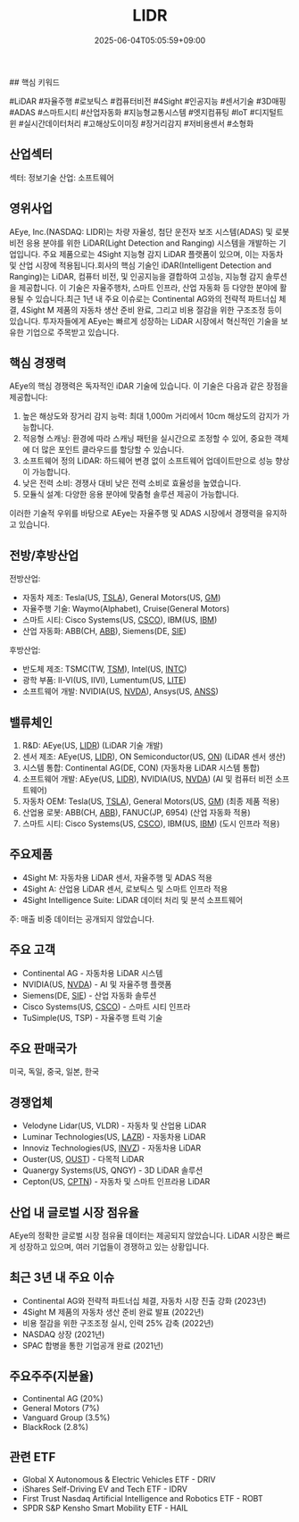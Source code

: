 ﻿---
title: "LIDR"
date: 2025-06-04T05:05:59+09:00
lastmod: 2025-06-04T05:05:59+09:00
type: docs
sidebar:
  open: true
weight: 518
---
<div style="display:none">
  <meta property="article:published_time" content="2025-06-03T20:05:59Z" />
  <meta property="article:modified_time" content="2025-06-03T20:05:59Z" />
</div>
## 핵심 키워드

#LiDAR #자율주행 #로보틱스 #컴퓨터비전 #4Sight #인공지능 #센서기술 #3D매핑 #ADAS #스마트시티 #산업자동화 #지능형교통시스템 #엣지컴퓨팅 #IoT #디지털트윈 #실시간데이터처리 #고해상도이미징 #장거리감지 #저비용센서 #소형화

## 산업섹터

섹터: 정보기술
산업: 소프트웨어

## 영위사업

AEye, Inc.(NASDAQ: LIDR)는 차량 자율성, 첨단 운전자 보조 시스템(ADAS) 및 로봇 비전 응용 분야를 위한 LiDAR(Light Detection and Ranging) 시스템을 개발하는 기업입니다. 주요 제품으로는 4Sight 지능형 감지 LiDAR 플랫폼이 있으며, 이는 자동차 및 산업 시장에 적용됩니다.회사의 핵심 기술인 iDAR(Intelligent Detection and Ranging)는 LiDAR, 컴퓨터 비전, 및 인공지능을 결합하여 고성능, 지능형 감지 솔루션을 제공합니다. 이 기술은 자율주행차, 스마트 인프라, 산업 자동화 등 다양한 분야에 활용될 수 있습니다.최근 1년 내 주요 이슈로는 Continental AG와의 전략적 파트너십 체결, 4Sight M 제품의 자동차 생산 준비 완료, 그리고 비용 절감을 위한 구조조정 등이 있습니다. 투자자들에게 AEye는 빠르게 성장하는 LiDAR 시장에서 혁신적인 기술을 보유한 기업으로 주목받고 있습니다.

## 핵심 경쟁력

AEye의 핵심 경쟁력은 독자적인 iDAR 기술에 있습니다. 이 기술은 다음과 같은 장점을 제공합니다:

1. 높은 해상도와 장거리 감지 능력: 최대 1,000m 거리에서 10cm 해상도의 감지가 가능합니다.
2. 적응형 스캐닝: 환경에 따라 스캐닝 패턴을 실시간으로 조정할 수 있어, 중요한 객체에 더 많은 포인트 클라우드를 할당할 수 있습니다.
3. 소프트웨어 정의 LiDAR: 하드웨어 변경 없이 소프트웨어 업데이트만으로 성능 향상이 가능합니다.
4. 낮은 전력 소비: 경쟁사 대비 낮은 전력 소비로 효율성을 높였습니다.
5. 모듈식 설계: 다양한 응용 분야에 맞춤형 솔루션 제공이 가능합니다.

이러한 기술적 우위를 바탕으로 AEye는 자율주행 및 ADAS 시장에서 경쟁력을 유지하고 있습니다.

## 전방/후방산업

전방산업:

- 자동차 제조: Tesla(US, [TSLA](/company-analysis/tsla/)), General Motors(US, [GM](/company-analysis/gm/))
- 자율주행 기술: Waymo(Alphabet), Cruise(General Motors)
- 스마트 시티: Cisco Systems(US, [CSCO](/company-analysis/csco/)), IBM(US, [IBM](/company-analysis/ibm/))
- 산업 자동화: ABB(CH, [ABB](/company-analysis/abb/)), Siemens(DE, [SIE](/company-analysis/sie/))

후방산업:

- 반도체 제조: TSMC(TW, [TSM](/company-analysis/tsm/)), Intel(US, [INTC](/company-analysis/intc/))
- 광학 부품: II-VI(US, IIVI), Lumentum(US, [LITE](/company-analysis/lite/))
- 소프트웨어 개발: NVIDIA(US, [NVDA](/company-analysis/nvda/)), Ansys(US, [ANSS](/company-analysis/anss/))

## 밸류체인

1. R&D: AEye(US, [LIDR](/company-analysis/lidr/)) (LiDAR 기술 개발)
2. 센서 제조: AEye(US, [LIDR](/company-analysis/lidr/)), ON Semiconductor(US, [ON](/company-analysis/on/)) (LiDAR 센서 생산)
3. 시스템 통합: Continental AG(DE, CON) (자동차용 LiDAR 시스템 통합)
4. 소프트웨어 개발: AEye(US, [LIDR](/company-analysis/lidr/)), NVIDIA(US, [NVDA](/company-analysis/nvda/)) (AI 및 컴퓨터 비전 소프트웨어)
5. 자동차 OEM: Tesla(US, [TSLA](/company-analysis/tsla/)), General Motors(US, [GM](/company-analysis/gm/)) (최종 제품 적용)
6. 산업용 로봇: ABB(CH, [ABB](/company-analysis/abb/)), FANUC(JP, 6954) (산업 자동화 적용)
7. 스마트 시티: Cisco Systems(US, [CSCO](/company-analysis/csco/)), IBM(US, [IBM](/company-analysis/ibm/)) (도시 인프라 적용)

## 주요제품

- 4Sight M: 자동차용 LiDAR 센서, 자율주행 및 ADAS 적용
- 4Sight A: 산업용 LiDAR 센서, 로보틱스 및 스마트 인프라 적용
- 4Sight Intelligence Suite: LiDAR 데이터 처리 및 분석 소프트웨어

주: 매출 비중 데이터는 공개되지 않았습니다.

## 주요 고객

- Continental AG - 자동차용 LiDAR 시스템
- NVIDIA(US, [NVDA](/company-analysis/nvda/)) - AI 및 자율주행 플랫폼
- Siemens(DE, [SIE](/company-analysis/sie/)) - 산업 자동화 솔루션
- Cisco Systems(US, [CSCO](/company-analysis/csco/)) - 스마트 시티 인프라
- TuSimple(US, TSP) - 자율주행 트럭 기술

## 주요 판매국가

미국, 독일, 중국, 일본, 한국

## 경쟁업체

- Velodyne Lidar(US, VLDR) - 자동차 및 산업용 LiDAR
- Luminar Technologies(US, [LAZR](/company-analysis/lazr/)) - 자동차용 LiDAR
- Innoviz Technologies(US, [INVZ](/company-analysis/invz/)) - 자동차용 LiDAR
- Ouster(US, [OUST](/company-analysis/oust/)) - 다목적 LiDAR
- Quanergy Systems(US, QNGY) - 3D LiDAR 솔루션
- Cepton(US, [CPTN](/company-analysis/cptn/)) - 자동차 및 스마트 인프라용 LiDAR

## 산업 내 글로벌 시장 점유율

AEye의 정확한 글로벌 시장 점유율 데이터는 제공되지 않았습니다. LiDAR 시장은 빠르게 성장하고 있으며, 여러 기업들이 경쟁하고 있는 상황입니다.

## 최근 3년 내 주요 이슈

- Continental AG와 전략적 파트너십 체결, 자동차 시장 진출 강화 (2023년)
- 4Sight M 제품의 자동차 생산 준비 완료 발표 (2022년)
- 비용 절감을 위한 구조조정 실시, 인력 25% 감축 (2022년)
- NASDAQ 상장 (2021년)
- SPAC 합병을 통한 기업공개 완료 (2021년)

## 주요주주(지분율)

- Continental AG (20%)
- General Motors (7%)
- Vanguard Group (3.5%)
- BlackRock (2.8%)

## 관련 ETF

- Global X Autonomous & Electric Vehicles ETF - DRIV
- iShares Self-Driving EV and Tech ETF - IDRV
- First Trust Nasdaq Artificial Intelligence and Robotics ETF - ROBT
- SPDR S&P Kensho Smart Mobility ETF - HAIL
